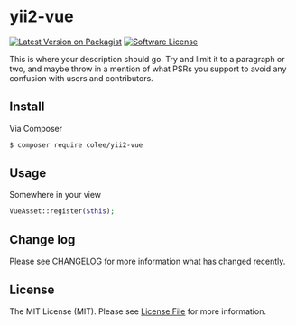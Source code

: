 # yii2-vue

[![Latest Version on Packagist][ico-version]][link-packagist]
[![Software License][ico-license]](LICENSE.md)

This is where your description should go. Try and limit it to a paragraph or two, and maybe throw in a mention of what
PSRs you support to avoid any confusion with users and contributors.

## Install

Via Composer

``` bash
$ composer require colee/yii2-vue
```

## Usage

Somewhere in your view

``` php
VueAsset::register($this);
```

## Change log

Please see [CHANGELOG](CHANGELOG.md) for more information what has changed recently.

## License

The MIT License (MIT). Please see [License File](LICENSE.md) for more information.

[ico-version]: https://img.shields.io/packagist/v/omnilight/yii2-vuejs.svg?style=flat-square
[ico-license]: https://img.shields.io/badge/license-MIT-brightgreen.svg?style=flat-square
[ico-travis]: https://img.shields.io/travis/omnilight/yii2-vuejs/master.svg?style=flat-square
[ico-scrutinizer]: https://img.shields.io/scrutinizer/coverage/g/omnilight/yii2-vuejs.svg?style=flat-square
[ico-code-quality]: https://img.shields.io/scrutinizer/g/omnilight/yii2-vuejs.svg?style=flat-square
[ico-downloads]: https://img.shields.io/packagist/dt/omnilight/yii2-vuejs.svg?style=flat-square

[link-packagist]: https://packagist.org/packages/omnilight/yii2-vuejs
[link-travis]: https://travis-ci.org/omnilight/yii2-vuejs
[link-scrutinizer]: https://scrutinizer-ci.com/g/omnilight/yii2-vuejs/code-structure
[link-code-quality]: https://scrutinizer-ci.com/g/omnilight/yii2-vuejs
[link-downloads]: https://packagist.org/packages/omnilight/yii2-vuejs
[link-author]: https://github.com/omnilight
[link-contributors]: ../../contributors

